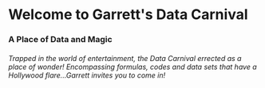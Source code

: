 # Welcome to Garrett's Data Carnival
### A Place of Data and Magic
###### Trapped in the world of entertainment, the Data Carnival errected as a place of wonder! Encompassing formulas, codes and data sets that have a *Hollywood* flare...Garrett invites you to come in!



